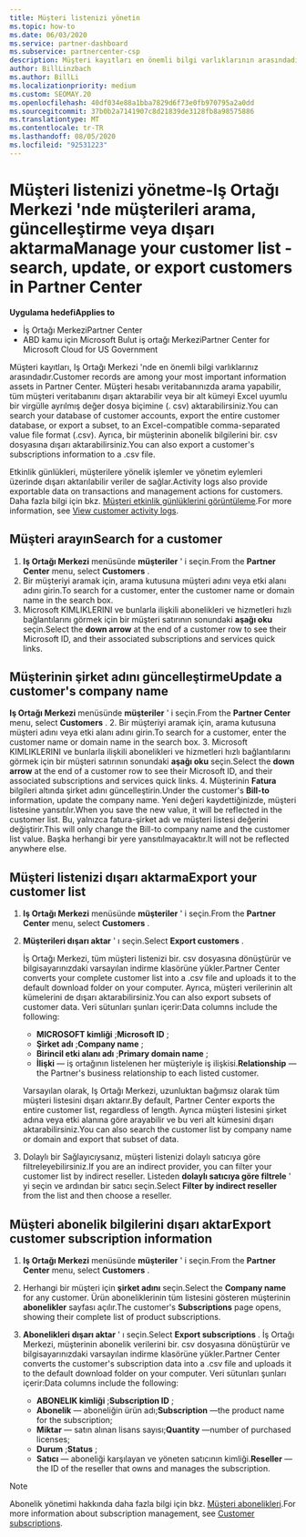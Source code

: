 ```yaml
---
title: Müşteri listenizi yönetin
ms.topic: how-to
ms.date: 06/03/2020
ms.service: partner-dashboard
ms.subservice: partnercenter-csp
description: Müşteri kayıtları en önemli bilgi varlıklarının arasındadır. Iş ortağı merkezi müşteri listenizde bilgileri görüntülemeyi, aramanızı, güncelleştirmeyi, & dışarı aktarmayı öğrenin.
author: BillLinzbach
ms.author: BillLi
ms.localizationpriority: medium
ms.custom: SEOMAY.20
ms.openlocfilehash: 40df034e88a1bba7829d6f73e0fb970795a2a0dd
ms.sourcegitcommit: 37b0b2a7141907c8d21839de3128fb8a98575886
ms.translationtype: MT
ms.contentlocale: tr-TR
ms.lasthandoff: 08/05/2020
ms.locfileid: "92531223"
---
```

# <a name="manage-your-customer-list---search-update-or-export-customers-in-partner-center"></a><span data-ttu-id="6cc35-104">Müşteri listenizi yönetme-Iş Ortağı Merkezi 'nde müşterileri arama, güncelleştirme veya dışarı aktarma</span><span class="sxs-lookup"><span data-stu-id="6cc35-104">Manage your customer list - search, update, or export customers in Partner Center</span></span>

<span data-ttu-id="6cc35-105">**Uygulama hedefi**</span><span class="sxs-lookup"><span data-stu-id="6cc35-105">**Applies to**</span></span>

- <span data-ttu-id="6cc35-106">İş Ortağı Merkezi</span><span class="sxs-lookup"><span data-stu-id="6cc35-106">Partner Center</span></span>
- <span data-ttu-id="6cc35-107">ABD kamu için Microsoft Bulut iş ortağı Merkezi</span><span class="sxs-lookup"><span data-stu-id="6cc35-107">Partner Center for Microsoft Cloud for US Government</span></span>

<span data-ttu-id="6cc35-108">Müşteri kayıtları, Iş Ortağı Merkezi 'nde en önemli bilgi varlıklarınız arasındadır.</span><span class="sxs-lookup"><span data-stu-id="6cc35-108">Customer records are among your most important information assets in Partner Center.</span></span> <span data-ttu-id="6cc35-109">Müşteri hesabı veritabanınızda arama yapabilir, tüm müşteri veritabanını dışarı aktarabilir veya bir alt kümeyi Excel uyumlu bir virgülle ayrılmış değer dosya biçimine (. csv) aktarabilirsiniz.</span><span class="sxs-lookup"><span data-stu-id="6cc35-109">You can search your database of customer accounts, export the entire customer database, or export a subset, to an Excel-compatible comma-separated value file format (.csv).</span></span> <span data-ttu-id="6cc35-110">Ayrıca, bir müşterinin abonelik bilgilerini bir. csv dosyasına dışarı aktarabilirsiniz.</span><span class="sxs-lookup"><span data-stu-id="6cc35-110">You can also export a customer's subscriptions information to a .csv file.</span></span>

<span data-ttu-id="6cc35-111">Etkinlik günlükleri, müşterilere yönelik işlemler ve yönetim eylemleri üzerinde dışarı aktarılabilir veriler de sağlar.</span><span class="sxs-lookup"><span data-stu-id="6cc35-111">Activity logs also provide exportable data on transactions and management actions for customers.</span></span> <span data-ttu-id="6cc35-112">Daha fazla bilgi için bkz. [Müşteri etkinlik günlüklerini görüntüleme](activity-logs.md).</span><span class="sxs-lookup"><span data-stu-id="6cc35-112">For more information, see [View customer activity logs](activity-logs.md).</span></span>

## <a name="search-for-a-customer"></a><span data-ttu-id="6cc35-113">Müşteri arayın</span><span class="sxs-lookup"><span data-stu-id="6cc35-113">Search for a customer</span></span>

1.  <span data-ttu-id="6cc35-114">**Iş Ortağı Merkezi** menüsünde **müşteriler** ' i seçin.</span><span class="sxs-lookup"><span data-stu-id="6cc35-114">From the **Partner Center** menu, select **Customers** .</span></span>
2.  <span data-ttu-id="6cc35-115">Bir müşteriyi aramak için, arama kutusuna müşteri adını veya etki alanı adını girin.</span><span class="sxs-lookup"><span data-stu-id="6cc35-115">To search for a customer, enter the customer name or domain name in the search box.</span></span>
3.  <span data-ttu-id="6cc35-116">Microsoft KIMLIKLERINI ve bunlarla ilişkili abonelikleri ve hizmetleri hızlı bağlantılarını görmek için bir müşteri satırının sonundaki **aşağı oku** seçin.</span><span class="sxs-lookup"><span data-stu-id="6cc35-116">Select the **down arrow** at the end of a customer row to see their Microsoft ID, and their associated subscriptions and services quick links.</span></span>

## <a name="update-a-customers-company-name"></a><span data-ttu-id="6cc35-117">Müşterinin şirket adını güncelleştirme</span><span class="sxs-lookup"><span data-stu-id="6cc35-117">Update a customer's company name</span></span>

<span data-ttu-id="6cc35-118">**Iş Ortağı Merkezi** menüsünde **müşteriler** ' i seçin.</span><span class="sxs-lookup"><span data-stu-id="6cc35-118">From the **Partner Center** menu, select **Customers** .</span></span>
2.  <span data-ttu-id="6cc35-119">Bir müşteriyi aramak için, arama kutusuna müşteri adını veya etki alanı adını girin.</span><span class="sxs-lookup"><span data-stu-id="6cc35-119">To search for a customer, enter the customer name or domain name in the search box.</span></span>
3.  <span data-ttu-id="6cc35-120">Microsoft KIMLIKLERINI ve bunlarla ilişkili abonelikleri ve hizmetleri hızlı bağlantılarını görmek için bir müşteri satırının sonundaki **aşağı oku** seçin.</span><span class="sxs-lookup"><span data-stu-id="6cc35-120">Select the **down arrow** at the end of a customer row to see their Microsoft ID, and their associated subscriptions and services quick links.</span></span>
4.  <span data-ttu-id="6cc35-121">Müşterinin **Fatura** bilgileri altında şirket adını güncelleştirin.</span><span class="sxs-lookup"><span data-stu-id="6cc35-121">Under the customer's **Bill-to** information, update the company name.</span></span> <span data-ttu-id="6cc35-122">Yeni değeri kaydettiğinizde, müşteri listesine yansıtılır.</span><span class="sxs-lookup"><span data-stu-id="6cc35-122">When you save the new value, it will be reflected in the customer list.</span></span> <span data-ttu-id="6cc35-123">Bu, yalnızca fatura-şirket adı ve müşteri listesi değerini değiştirir.</span><span class="sxs-lookup"><span data-stu-id="6cc35-123">This will only change the Bill-to company name and the customer list value.</span></span> <span data-ttu-id="6cc35-124">Başka herhangi bir yere yansıtılmayacaktır.</span><span class="sxs-lookup"><span data-stu-id="6cc35-124">It will not be reflected anywhere else.</span></span>

## <a name="export-your-customer-list"></a><span data-ttu-id="6cc35-125">Müşteri listenizi dışarı aktarma</span><span class="sxs-lookup"><span data-stu-id="6cc35-125">Export your customer list</span></span>

1. <span data-ttu-id="6cc35-126">**Iş Ortağı Merkezi** menüsünde **müşteriler** ' i seçin.</span><span class="sxs-lookup"><span data-stu-id="6cc35-126">From the **Partner Center** menu, select **Customers** .</span></span>
2. <span data-ttu-id="6cc35-127">**Müşterileri dışarı aktar** ' ı seçin.</span><span class="sxs-lookup"><span data-stu-id="6cc35-127">Select **Export customers** .</span></span>

   <span data-ttu-id="6cc35-128">İş Ortağı Merkezi, tüm müşteri listenizi bir. csv dosyasına dönüştürür ve bilgisayarınızdaki varsayılan indirme klasörüne yükler.</span><span class="sxs-lookup"><span data-stu-id="6cc35-128">Partner Center converts your complete customer list into a .csv file and uploads it to the default download folder on your computer.</span></span> <span data-ttu-id="6cc35-129">Ayrıca, müşteri verilerinin alt kümelerini de dışarı aktarabilirsiniz.</span><span class="sxs-lookup"><span data-stu-id="6cc35-129">You can also export subsets of customer data.</span></span> <span data-ttu-id="6cc35-130">Veri sütunları şunları içerir:</span><span class="sxs-lookup"><span data-stu-id="6cc35-130">Data columns include the following:</span></span>

   - <span data-ttu-id="6cc35-131">**MICROSOFT kimliği** ;</span><span class="sxs-lookup"><span data-stu-id="6cc35-131">**Microsoft ID** ;</span></span>
   - <span data-ttu-id="6cc35-132">**Şirket adı** ;</span><span class="sxs-lookup"><span data-stu-id="6cc35-132">**Company name** ;</span></span>
   - <span data-ttu-id="6cc35-133">**Birincil etki alanı adı** ;</span><span class="sxs-lookup"><span data-stu-id="6cc35-133">**Primary domain name** ;</span></span>
   - <span data-ttu-id="6cc35-134">**İlişki** — iş ortağının listelenen her müşteriyle iş ilişkisi.</span><span class="sxs-lookup"><span data-stu-id="6cc35-134">**Relationship** —the Partner's business relationship to each listed customer.</span></span>

    <span data-ttu-id="6cc35-135">Varsayılan olarak, Iş Ortağı Merkezi, uzunluktan bağımsız olarak tüm müşteri listesini dışarı aktarır.</span><span class="sxs-lookup"><span data-stu-id="6cc35-135">By default, Partner Center exports the entire customer list, regardless of length.</span></span> <span data-ttu-id="6cc35-136">Ayrıca müşteri listesini şirket adına veya etki alanına göre arayabilir ve bu veri alt kümesini dışarı aktarabilirsiniz.</span><span class="sxs-lookup"><span data-stu-id="6cc35-136">You can also search the customer list by company name or domain and export that subset of data.</span></span>

3. <span data-ttu-id="6cc35-137">Dolaylı bir Sağlayıcıysanız, müşteri listenizi dolaylı satıcıya göre filtreleyebilirsiniz.</span><span class="sxs-lookup"><span data-stu-id="6cc35-137">If you are an indirect provider, you can filter your customer list by indirect reseller.</span></span> <span data-ttu-id="6cc35-138">Listeden **dolaylı satıcıya göre filtrele** ' yi seçin ve ardından bir satıcı seçin.</span><span class="sxs-lookup"><span data-stu-id="6cc35-138">Select **Filter by indirect reseller** from the list and then choose a reseller.</span></span>


## <a name="export-customer-subscription-information"></a><span data-ttu-id="6cc35-139">Müşteri abonelik bilgilerini dışarı aktar</span><span class="sxs-lookup"><span data-stu-id="6cc35-139">Export customer subscription information</span></span>

1. <span data-ttu-id="6cc35-140">**Iş Ortağı Merkezi** menüsünde **müşteriler** ' i seçin.</span><span class="sxs-lookup"><span data-stu-id="6cc35-140">From the **Partner Center** menu, select **Customers** .</span></span>

2. <span data-ttu-id="6cc35-141">Herhangi bir müşteri için **şirket adını** seçin.</span><span class="sxs-lookup"><span data-stu-id="6cc35-141">Select the **Company name** for any customer.</span></span> <span data-ttu-id="6cc35-142">Ürün aboneliklerinin tüm listesini gösteren müşterinin **abonelikler** sayfası açılır.</span><span class="sxs-lookup"><span data-stu-id="6cc35-142">The customer's **Subscriptions** page opens, showing their complete list of product subscriptions.</span></span>

3. <span data-ttu-id="6cc35-143">**Abonelikleri dışarı aktar** ' ı seçin.</span><span class="sxs-lookup"><span data-stu-id="6cc35-143">Select **Export subscriptions** .</span></span> <span data-ttu-id="6cc35-144">İş Ortağı Merkezi, müşterinin abonelik verilerini bir. csv dosyasına dönüştürür ve bilgisayarınızdaki varsayılan indirme klasörüne yükler.</span><span class="sxs-lookup"><span data-stu-id="6cc35-144">Partner Center converts the customer's subscription data into a .csv file and uploads it to the default download folder on your computer.</span></span> <span data-ttu-id="6cc35-145">Veri sütunları şunları içerir:</span><span class="sxs-lookup"><span data-stu-id="6cc35-145">Data columns include the following:</span></span>
   - <span data-ttu-id="6cc35-146">**ABONELIK kimliği** ;</span><span class="sxs-lookup"><span data-stu-id="6cc35-146">**Subscription ID** ;</span></span>
   - <span data-ttu-id="6cc35-147">**Abonelik** — aboneliğin ürün adı;</span><span class="sxs-lookup"><span data-stu-id="6cc35-147">**Subscription** —the product name for the subscription;</span></span>
   - <span data-ttu-id="6cc35-148">**Miktar** — satın alınan lisans sayısı;</span><span class="sxs-lookup"><span data-stu-id="6cc35-148">**Quantity** —number of purchased licenses;</span></span>
   - <span data-ttu-id="6cc35-149">**Durum** ;</span><span class="sxs-lookup"><span data-stu-id="6cc35-149">**Status** ;</span></span>
   - <span data-ttu-id="6cc35-150">**Satıcı** — aboneliği karşılayan ve yöneten satıcının kimliği.</span><span class="sxs-lookup"><span data-stu-id="6cc35-150">**Reseller** —the ID of the reseller that owns and manages the subscription.</span></span>

> [!NOTE]  
> <span data-ttu-id="6cc35-151">Abonelik yönetimi hakkında daha fazla bilgi için bkz. [Müşteri abonelikleri](customer-subscriptions.md).</span><span class="sxs-lookup"><span data-stu-id="6cc35-151">For more information about subscription management, see [Customer subscriptions](customer-subscriptions.md).</span></span>

